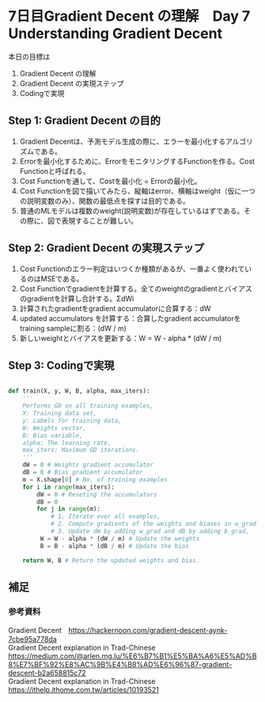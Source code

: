 # 7日目Gradient Decent の理解　Day 7 Understanding Gradient Decent

本日の目標は
1. Gradient Decent の理解
2. Gradient Decent の実現ステップ
3. Codingで実現

## Step 1: Gradient Decent の目的

1. Gradient Decentは、予測モデル生成の際に、エラーを最小化するアルゴリズムである。
2. Errorを最小化するために、ErrorをモニタリングするFunctionを作る。Cost Functionと呼ばれる。
3. Cost Functionを通して、Costを最小化 = Errorの最小化。
4. Cost Functionを図で描いてみたら、縦軸はerror、横軸はweight（仮に一つの説明変数のみ）、関数の最低点を探すは目的である。
5. 普通のMLモデルは複数のweight(説明変数)が存在しているはずである。その際に、図で表現することが難しい。


## Step 2: Gradient Decent の実現ステップ
1. Cost Functionのエラー判定はいつくか種類があるが、一番よく使われているのはMSEである。
2. Cost Functionでgradientを計算する。全てのweightのgradientとバイアスのgradientを計算し合計する。ΣdWi
3. 計算されたgradientをgradient accumulatorに合算する：dW
4. updated accumulators を計算する：合算したgradient accumulatorをtraining sampleに割る：(dW / m)
6. 新しいweightとバイアスを更新する：W = W - alpha * (dW / m)

## Step 3: Codingで実現
```python

def train(X, y, W, B, alpha, max_iters):
    '''
    Performs GD on all training examples,
    X: Training data set,
    y: Labels for training data,
    W: Weights vector,
    B: Bias variable,
    alpha: The learning rate,
    max_iters: Maximum GD iterations.
    '''
    dW = 0 # Weights gradient accumulator
    dB = 0 # Bias gradient accumulator
    m = X.shape[0] # No. of training examples
    for i in range(max_iters):
        dW = 0 # Reseting the accumulators
        dB = 0
        for j in range(m):
            # 1. Iterate over all examples,
            # 2. Compute gradients of the weights and biases in w_grad and b_grad,
            # 3. Update dW by adding w_grad and dB by adding b_grad,
         W = W - alpha * (dW / m) # Update the weights
         B = B - alpha * (dB / m) # Update the bias

    return W, B # Return the updated weights and bias.
```

## 補足

### 参考資料
Gradient Decent　https://hackernoon.com/gradient-descent-aynk-7cbe95a778da  
Gradient Decent explanation in Trad-Chinese https://medium.com/@arlen.mg.lu/%E6%B7%B1%E5%BA%A6%E5%AD%B8%E7%BF%92%E8%AC%9B%E4%B8%AD%E6%96%87-gradient-descent-b2a658815c72  
Gradient Decent explanation in Trad-Chinese
https://ithelp.ithome.com.tw/articles/10193521
